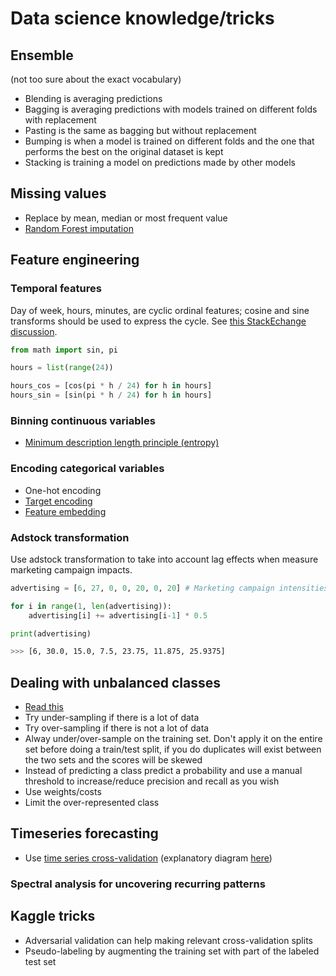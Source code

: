 # Data science knowledge/tricks

## Ensemble

(not too sure about the exact vocabulary)

- Blending is averaging predictions
- Bagging is averaging predictions with models trained on different folds with replacement
- Pasting is the same as bagging but without replacement
- Bumping is when a model is trained on different folds and the one that performs the best on the original dataset is kept
- Stacking is training a model on predictions made by other models

## Missing values

- Replace by mean, median or most frequent value
- [Random Forest imputation](http://math.furman.edu/~dcs/courses/math47/R/library/randomForest/html/rfImpute.html)

## Feature engineering

### Temporal features

Day of week, hours, minutes, are cyclic ordinal features; cosine and sine transforms should be used to express the cycle. See [this StackEchange discussion](https://datascience.stackexchange.com/questions/5990/what-is-a-good-way-to-transform-cyclic-ordinal-attributes).

```python
from math import sin, pi

hours = list(range(24))

hours_cos = [cos(pi * h / 24) for h in hours]
hours_sin = [sin(pi * h / 24) for h in hours]
```

### Binning continuous variables

- [Minimum description length principle (entropy)](https://arxiv.org/abs/math/0406077)

### Encoding categorical variables

- One-hot encoding
- [Target encoding](http://delivery.acm.org/10.1145/510000/507538/p27-micci-barreca.pdf?ip=195.220.58.237&id=507538&acc=ACTIVE%20SERVICE&key=7EBF6E77E86B478F%2EDD49F42520D8214D%2E4D4702B0C3E38B35%2E4D4702B0C3E38B35&CFID=815531231&CFTOKEN=41271394&__acm__=1507647876_89ea73f9273f9f852423613baaa9f9c8)
- [Feature embedding](https://arxiv.org/pdf/1604.06737.pdf)

### Adstock transformation

Use adstock transformation to take into account lag effects when measure marketing campaign impacts.

```python
advertising = [6, 27, 0, 0, 20, 0, 20] # Marketing campaign intensities

for i in range(1, len(advertising)):
    advertising[i] += advertising[i-1] * 0.5

print(advertising)
```

```sh
>>> [6, 30.0, 15.0, 7.5, 23.75, 11.875, 25.9375]
```


## Dealing with unbalanced classes

- [Read this](https://svds.com/learning-imbalanced-classes/)
- Try under-sampling if there is a lot of data
- Try over-sampling if there is not a lot of data
- Alway under/over-sample on the training set. Don't apply it on the entire set before doing a train/test split, if you do duplicates will exist between the two sets and the scores will be skewed
- Instead of predicting a class predict a probability and use a manual threshold to increase/reduce precision and recall as you wish
- Use weights/costs
- Limit the over-represented class


## Timeseries forecasting

- Use [time series cross-validation](http://scikit-learn.org/stable/modules/generated/sklearn.model_selection.TimeSeriesSplit.html) (explanatory diagram [here](http://robjhyndman.com/hyndsight/tscv/))


### Spectral analysis for uncovering recurring patterns


## Kaggle tricks

- Adversarial validation can help making relevant cross-validation splits
- Pseudo-labeling by augmenting the training set with part of the labeled test set

